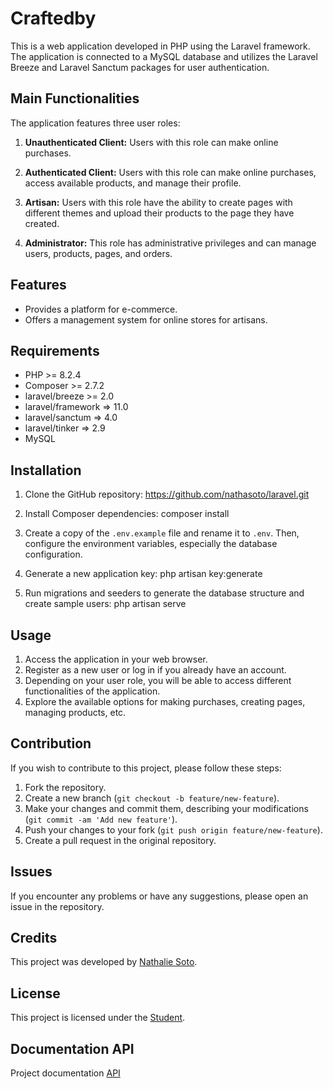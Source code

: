 # Craftedby

This is a web application developed in PHP using the Laravel framework. The application is connected to a MySQL database and utilizes the Laravel Breeze and Laravel Sanctum packages for user authentication.

## Main Functionalities

The application features three user roles:

1. **Unauthenticated Client:** Users with this role can make online purchases.

2. **Authenticated Client:** Users with this role can make online purchases, access available products, and manage their profile.

3. **Artisan:** Users with this role have the ability to create pages with different themes and upload their products to the page they have created.

4. **Administrator:** This role has administrative privileges and can manage users, products, pages, and orders.

## Features

- Provides a platform for e-commerce.
- Offers a management system for online stores for artisans.


## Requirements

- PHP >= 8.2.4
- Composer >= 2.7.2
- laravel/breeze >= 2.0
- laravel/framework => 11.0
- laravel/sanctum => 4.0
- laravel/tinker => 2.9
- MySQL

## Installation

1. Clone the GitHub repository: https://github.com/nathasoto/laravel.git

2. Install Composer dependencies: composer install

3. Create a copy of the `.env.example` file and rename it to `.env`. Then, configure the environment variables, especially the database configuration.

4. Generate a new application key: php artisan key:generate

5. Run migrations and seeders to generate the database structure and create sample users:
php artisan serve

## Usage

1. Access the application in your web browser.
2. Register as a new user or log in if you already have an account.
3. Depending on your user role, you will be able to access different functionalities of the application.
4. Explore the available options for making purchases, creating pages, managing products, etc.

## Contribution

If you wish to contribute to this project, please follow these steps:

1. Fork the repository.
2. Create a new branch (`git checkout -b feature/new-feature`).
3. Make your changes and commit them, describing your modifications (`git commit -am 'Add new feature'`).
4. Push your changes to your fork (`git push origin feature/new-feature`).
5. Create a pull request in the original repository.

## Issues

If you encounter any problems or have any suggestions, please open an issue in the repository.

## Credits

This project was developed by [Nathalie Soto](https://github.com/nathasoto).

## License

This project is licensed under the [Student](https://opensource.org/licenses/MIT).

## Documentation API 
Project documentation [API](https://documenter.getpostman.com/view/31334199/2sA3Bhdtp3)
